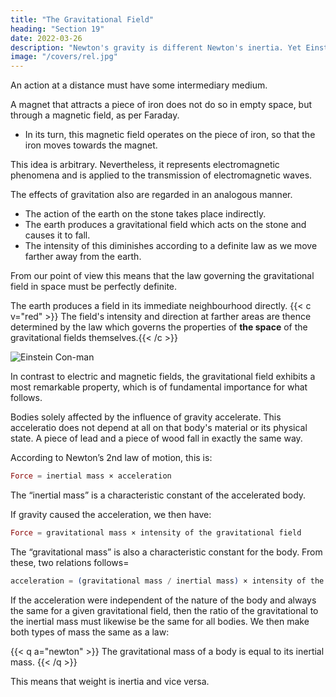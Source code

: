 ```yaml
---
title: "The Gravitational Field"
heading: "Section 19"
date: 2022-03-26
description: "Newton's gravity is different Newton's inertia. Yet Einstein unites them"
image: "/covers/rel.jpg"
---
```



<!-- If drop a stone, why does it fall to the ground?” 

The usual is that it is attracted by the earth. 

Modern physics has a slightly different answer. -->

An action at a distance must have some intermediary medium. 
<!-- As a result of the more careful study
of electromagnetic phenomena, we have come to
regard action at a distance as a process impossible
without the intervention of 
medium.  -->

A magnet that attracts a piece of iron does not do so in empty space, but through a magnetic field, as per Faraday. 
- In its turn, this magnetic field operates on the piece of iron, so that the iron moves towards the magnet. 
<!--  we cannot be content to regard this
as meaning that the magnet acts directly on the
iron through the intermediate empty space, but
we are constrained to imagine — after the manner
of Faraday — that the magnet always calls
into being something physically real in the space
around it, that something being what we call a
“magnetic field.”  -->

This idea is arbitrary. Nevertheless, it represents electromagnetic phenomena and is applied to the transmission of electromagnetic waves. 

The effects of gravitation also are regarded in an analogous manner.
- The action of the earth on the stone takes place indirectly. 
- The earth produces a gravitational field which acts on the stone and causes it to fall. 
- The intensity of this diminishes according to a definite law as we move farther away from the earth. 

From our point of view this means that the law governing the gravitational field in space must be perfectly definite. <!-- , in order correctly to represent the diminution of gravitational action with the distance from operative bodies.  -->

The earth produces a field in its immediate neighbourhood directly. {{< c v="red" >}} The field's intensity and direction at farther areas are thence determined by the law which governs the properties of **the space** of the gravitational fields themselves.{{< /c >}}

![Einstein Con-man](/avatars/einbla.png)

In contrast to electric and magnetic fields, the gravitational field exhibits a most remarkable property, which is of fundamental importance for what follows. 

Bodies solely affected by the influence of gravity accelerate. This acceleratio does not depend at all on that body's material or its physical state. A piece of lead and a piece of wood fall in exactly the same way. <!-- manner in a
gravitational field (in vacuo), when they start off from rest or with the same initial velocity.  -->

<!-- This law, which holds most accurately, can be expressed in a different form in the light of the following consideration. -->

According to Newton’s 2nd law of motion, this is:

``` elixir
Force = inertial mass × acceleration
```


The “inertial mass” is a characteristic constant of the accelerated body. 

If gravity caused the acceleration, we then have:

``` elixir
Force = gravitational mass × intensity of the gravitational field
```


The “gravitational mass” is also a characteristic constant for the body. From these, two relations follows= 

``` elixir
acceleration = (gravitational mass / inertial mass) × intensity of the gravitational field
```


If the acceleration were independent of the nature of the body and always the same for a given gravitational field, then the ratio of the gravitational to the inertial mass must likewise be the same for all bodies. We then make both types of mass the same as a law: <!--  By a suitable choice of units we can thus make this ratio equal to unity. We then have the following law=  -->

{{< q a="newton" >}}
The gravitational mass of a body is equal to its inertial mass.
{{< /q >}}

This means that weight is inertia and vice versa. 

<!-- It is true that this important law had hitherto been recorded in mechanics, but it had not been interpreted. A satisfactory interpretation can be obtained only if we recognise the following fact=  The same quality of a body manifests itself according to circumstances as “inertia” or as “weight” (lit. “heaviness”).  -->

<!-- In the following section we shall show to what extent this is actually the case, and how this question is connected with the general postulate of relativity.
 -->
